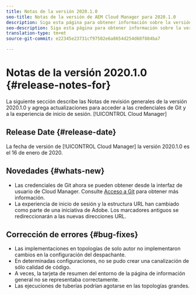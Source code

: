 ```yaml
---
title: Notas de la versión 2020.1.0
seo-title: Notas de la versión de AEM Cloud Manager para 2020.1.0
description: Siga esta página para obtener información sobre la versión 2020.1.0 de Cloud Manager
seo-description: Siga esta página para obtener información sobre la versión 2020.1.0 de AEM Cloud Manager
translation-type: tm+mt
source-git-commit: e22345e23731cf97502e6a8654d254d68f884ba7

---
```


# Notas de la versión 2020.1.0 {#release-notes-for}

La siguiente sección describe las Notas de revisión generales de la versión 2020.1.0 y agrega actualizaciones para acceder a las credenciales de Git y a la experiencia de inicio de sesión. [!UICONTROL Cloud Manager]

## Release Date {#release-date}

La fecha de versión de [!UICONTROL Cloud Manager] la versión 2020.1.0 es el 16 de enero de 2020.

## Novedades {#whats-new}

* Las credenciales de Git ahora se pueden obtener desde la interfaz de usuario de Cloud Manager. Consulte [Acceso a Git](/help/using/accessing-git.md) para obtener más información.
* La experiencia de inicio de sesión y la estructura URL han cambiado como parte de una iniciativa de Adobe. Los marcadores antiguos se redireccionarán a las nuevas direcciones URL.


## Corrección de errores {#bug-fixes}

* Las implementaciones en topologías de solo autor no implementaron cambios en la configuración del despachante.
* En determinadas configuraciones, no se pudo crear una canalización de sólo calidad de código.
* A veces, la tarjeta de resumen del entorno de la página de información general no se representaba correctamente.
* Las ejecuciones de tuberías podrían agotarse en las topologías grandes.
